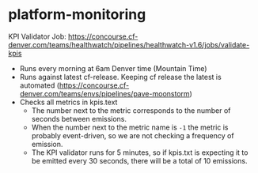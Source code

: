 # platform-monitoring

KPI Validator Job: https://concourse.cf-denver.com/teams/healthwatch/pipelines/healthwatch-v1.6/jobs/validate-kpis
* Runs every morning at 6am Denver time (Mountain Time)
* Runs against latest cf-release. Keeping cf release the latest is automated (https://concourse.cf-denver.com/teams/envs/pipelines/pave-moonstorm)
* Checks all metrics in kpis.text
    * The number next to the metric corresponds to the number of seconds between emissions.
    * When the number next to the metric name is `-1` the metric is probably event-driven, so we are not checking a frequency of emission.
    * The KPI validator runs for 5 minutes, so if kpis.txt is expecting it to be emitted every 30 seconds, there will be a total of 10 emissions.
